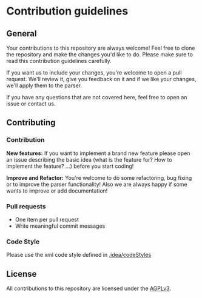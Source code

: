 # Contribution guidelines

## General
Your contributions to this repository are always welcome! Feel free to clone the repository and make the changes you'd like to do. Please make sure to read this contribution guidelines carefully.

If you want us to include your changes, you're welcome to open a pull request. We'll review it, give you feedback on it and if we like your changes, we'll apply them to the parser.

If you have any questions that are not covered here, feel free to open an issue or contact us.

## Contributing

### Contribution
**New features:**
If you want to implement a brand new feature please open an issue describing the basic idea (what is the feature for? How to implement the feature? ...) before you start coding!

**Improve and Refactor:**
You're welcome to do some refactoring, bug fixing or to improve the parser functionality! Also we are always happy if some wants to improve or add documentation!

### Pull requests
* One item per pull request
* Write meaningful commit messages

### Code Style
Please use the xml code style defined in [.idea/codeStyles](https://github.com/rebeccasc/BIMtoOSM/tree/master/.idea/codeStyles)

## License
All contributions to this repository are licensed under the [AGPLv3](LICENSE).

